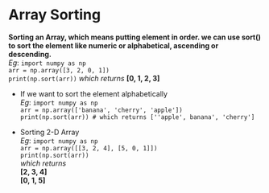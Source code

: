 # Array Sorting

**Sorting an Array, which means putting element in order. we can use sort() to sort the element  like numeric or alphabetical, ascending or descending.** <br />
	*Eg*:	```import numpy as np``` <br />
			```arr = np.array([3, 2, 0, 1])``` <br />
			```print(np.sort(arr))``` *which returns* **[0, 1, 2, 3]**

* If we want to sort the element alphabetically <br />
	*Eg*:	```import numpy as np``` <br />
			```arr = np.array(['banana', 'cherry', 'apple'])``` <br />
			```print(np.sort(arr)) # which returns [''apple', banana', 'cherry']```

* Sorting 2-D Array <br />
	*Eg*:	```import numpy as np``` <br />
			```arr = np.array([[3, 2, 4], [5, 0, 1]])``` <br />
			```print(np.sort(arr))``` <br />
			*which returns* <br />
				**[2, 3, 4]** <br />
				**[0, 1, 5]**

